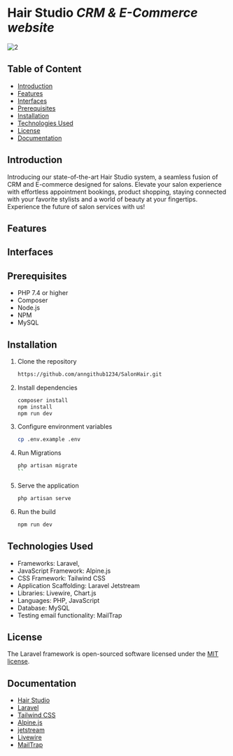 # Hair Studio _CRM & E-Commerce website_

![2](https://github.com/anngithub1234/SalonHair/assets/107624745/ea622231-d1a9-4076-9754-4b6ab03574b1)

## Table of Content

- [Introduction](#introduction)
- [Features](#features)
- [Interfaces](#interfaces)
- [Prerequisites](#prerequisites)
- [Installation](#installation)
- [Technologies Used](#technologies-used)
- [License](#license)
- [Documentation](#documentation)

## Introduction

Introducing our state-of-the-art Hair Studio system, a seamless fusion of CRM and E-commerce designed for salons. Elevate your salon experience with effortless appointment bookings, product shopping, staying connected with your favorite stylists and a world of beauty at your fingertips. Experience the future of salon services with us!

## Features

## Interfaces

## Prerequisites

- PHP 7.4 or higher
- Composer
- Node.js
- NPM
- MySQL
  
## Installation
1. Clone the repository
   ```bash
   https://github.com/anngithub1234/SalonHair.git
   ```
2. Install dependencies
   ```bash
   composer install
   npm install
   npm run dev
   ```
3. Configure environment variables
   ```bash
   cp .env.example .env
   ```
4. Run Migrations
   ```bash
   php artisan migrate
   ``
5. Serve the application
   ```bash
   php artisan serve
   ```
6. Run the build
   ```bash
   npm run dev
   ```

## Technologies Used

- Frameworks: Laravel, 
- JavaScript Framework: Alpine.js
- CSS Framework: Tailwind CSS
- Application Scaffolding: Laravel Jetstream
- Libraries: Livewire, Chart.js
- Languages: PHP, JavaScript
- Database: MySQL
- Testing email functionality: MailTrap

## License

The Laravel framework is open-sourced software licensed under the [MIT license](https://opensource.org/licenses/MIT).

## Documentation

- [Hair Studio](docs/sample.pdf)
- [Laravel](https://laravel.com/docs/8.x)
- [Tailwind CSS](https://tailwindcss.com/docs/installation)
- [Alpine.js](https://alpinejs.dev/)
- [jetstream](https://jetstream.laravel.com/introduction.html)
- [Livewire](https://laravel-livewire.com/docs/2.x/quickstart)
- [MailTrap](https://mailtrap.io/)
